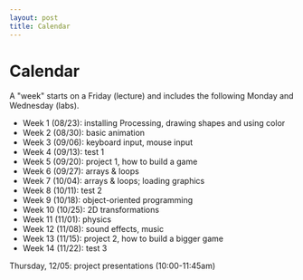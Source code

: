 ```yaml
---
layout: post
title: Calendar
---
```


# Calendar

A "week" starts on a Friday (lecture) and includes the following
Monday and Wednesday (labs).

- Week 1 (08/23): installing Processing, drawing shapes and using color
- Week 2 (08/30): basic animation
- Week 3 (09/06): keyboard input, mouse input
- Week 4 (09/13): test 1
- Week 5 (09/20): project 1, how to build a game
- Week 6 (09/27): arrays & loops
- Week 7 (10/04): arrays & loops; loading graphics
- Week 8 (10/11): test 2
- Week 9 (10/18): object-oriented programming
- Week 10 (10/25): 2D transformations
- Week 11 (11/01): physics
- Week 12 (11/08): sound effects, music
- Week 13 (11/15): project 2, how to build a bigger game
- Week 14 (11/22): test 3

Thursday, 12/05: project presentations (10:00-11:45am)
